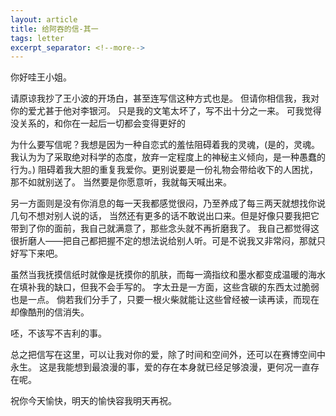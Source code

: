 ```yaml
---
layout: article
title: 给阿吞的信-其一
tags: letter
excerpt_separator: <!--more-->
---
```


你好哇王小姐。
<!--more-->

请原谅我抄了王小波的开场白，甚至连写信这种方式也是。
但请你相信我，我对你的爱尤甚于他对李银河。
只是我的文笔太坏了，写不出十分之一来。
可我觉得没关系的，和你在一起后一切都会变得更好的

为什么要写信呢？我想是因为一种自恋式的羞怯阻碍着我的灵魂，(是的，灵魂。
我认为为了采取绝对科学的态度，放弃一定程度上的神秘主义倾向，是一种愚蠢的行为。)
阻碍着我大胆的重复我爱你。更别说要是一份礼物会带给收下的人困扰，那不如就别送了。
当然要是你愿意听，我就每天喊出来。

另一方面则是没有你消息的每一天我都感觉很闷，乃至养成了每三两天就想找你说几句不想对别人说的话，
当然还有更多的话不敢说出口来。但是好像只要我把它带到了你的面前，我自己就满意了，那些念头就不再折磨我了。
我自己都觉得这很折磨人——把自己都把握不定的想法说给别人听。可是不说我又非常闷，那就只好写下来吧。

虽然当我抚摸信纸时就像是抚摸你的肌肤，而每一滴指纹和墨水都变成温暖的海水在填补我的缺口，但我不会手写的。
字太丑是一方面，这些含碳的东西太过脆弱也是一点。
倘若我们分手了，只要一根火柴就能让这些曾经被一读再读，而现在却像酷刑的信消失。

呸，不该写不吉利的事。

总之把信写在这里，可以让我对你的爱，除了时间和空间外，还可以在赛博空间中永生。
这是我能想到最浪漫的事，爱的存在本身就已经足够浪漫，更何况一直存在呢。

祝你今天愉快，明天的愉快容我明天再祝。